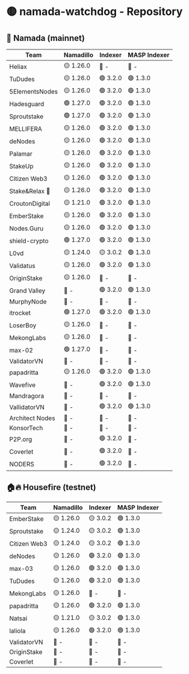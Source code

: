 # 🟡 namada-watchdog - Repository

## 🚀 Namada (mainnet)

| Team | Namadillo | Indexer | MASP Indexer |
|-|-|-|-|
| Heliax | 🟡 1.26.0 | 🔴 - | 🔴 - |
| TuDudes | 🟡 1.26.0 | 🟢 3.2.0 | 🟢 1.3.0 |
| 5ElementsNodes | 🟡 1.26.0 | 🟢 3.2.0 | 🟢 1.3.0 |
| Hadesguard | 🟢 1.27.0 | 🟢 3.2.0 | 🟢 1.3.0 |
| Sproutstake | 🟢 1.27.0 | 🟢 3.2.0 | 🟢 1.3.0 |
| MELLIFERA | 🟡 1.26.0 | 🟢 3.2.0 | 🟢 1.3.0 |
| deNodes | 🟡 1.26.0 | 🟢 3.2.0 | 🟢 1.3.0 |
| Palamar | 🟡 1.26.0 | 🟢 3.2.0 | 🟢 1.3.0 |
| StakeUp | 🟡 1.26.0 | 🟢 3.2.0 | 🟢 1.3.0 |
| Citizen Web3 | 🟡 1.26.0 | 🟢 3.2.0 | 🟢 1.3.0 |
| Stake&Relax 🦥 | 🟡 1.26.0 | 🟢 3.2.0 | 🟢 1.3.0 |
| CroutonDigital | 🟡 1.21.0 | 🟢 3.2.0 | 🟢 1.3.0 |
| EmberStake | 🟡 1.26.0 | 🟢 3.2.0 | 🟢 1.3.0 |
| Nodes.Guru | 🟡 1.26.0 | 🟢 3.2.0 | 🟢 1.3.0 |
| shield-crypto | 🟢 1.27.0 | 🟢 3.2.0 | 🟢 1.3.0 |
| L0vd | 🟡 1.24.0 | 🟡 3.0.2 | 🟢 1.3.0 |
| Validatus | 🟡 1.26.0 | 🟢 3.2.0 | 🟢 1.3.0 |
| OriginStake | 🟡 1.26.0 | 🔴 - | 🔴 - |
| Grand Valley | 🔴 - | 🟢 3.2.0 | 🟢 1.3.0 |
| MurphyNode | 🔴 - | 🔴 - | 🔴 - |
| itrocket | 🟢 1.27.0 | 🟢 3.2.0 | 🟢 1.3.0 |
| LoserBoy | 🟡 1.26.0 | 🔴 - | 🔴 - |
| MekongLabs | 🟡 1.26.0 | 🔴 - | 🔴 - |
| max-02 | 🟢 1.27.0 | 🔴 - | 🔴 - |
| ValidatorVN | 🔴 - | 🔴 - | 🔴 - |
| papadritta | 🟡 1.26.0 | 🟢 3.2.0 | 🟢 1.3.0 |
| Wavefive | 🔴 - | 🟢 3.2.0 | 🟢 1.3.0 |
| Mandragora | 🔴 - | 🔴 - | 🔴 - |
| VallidatorVN | 🔴 - | 🟢 3.2.0 | 🟢 1.3.0 |
| Architect Nodes | 🔴 - | 🔴 - | 🔴 - |
| KonsorTech | 🔴 - | 🔴 - | 🔴 - |
| P2P.org | 🔴 - | 🟢 3.2.0 | 🔴 - |
| Coverlet | 🔴 - | 🟢 3.2.0 | 🔴 - |
| NODERS | 🔴 - | 🟢 3.2.0 | 🔴 - |

## 🏠🔥 Housefire (testnet)

| Team | Namadillo | Indexer | MASP Indexer |
|-|-|-|-|
| EmberStake | 🟡 1.26.0 | 🟡 3.0.2 | 🟢 1.3.0 |
| Sproutstake | 🟡 1.24.0 | 🟡 3.0.2 | 🟢 1.3.0 |
| Citizen Web3 | 🟡 1.24.0 | 🟡 3.0.2 | 🟢 1.3.0 |
| deNodes | 🟡 1.26.0 | 🟢 3.2.0 | 🟢 1.3.0 |
| max-03 | 🟡 1.26.0 | 🟢 3.2.0 | 🟢 1.3.0 |
| TuDudes | 🟡 1.26.0 | 🟢 3.2.0 | 🟢 1.3.0 |
| MekongLabs | 🟡 1.26.0 | 🔴 - | 🔴 - |
| papadritta | 🟡 1.26.0 | 🟢 3.2.0 | 🟢 1.3.0 |
| Natsai | 🟡 1.21.0 | 🟡 3.0.2 | 🟢 1.3.0 |
| laliola | 🟡 1.26.0 | 🟢 3.2.0 | 🟢 1.3.0 |
| ValidatorVN | 🔴 - | 🔴 - | 🔴 - |
| OriginStake | 🔴 - | 🔴 - | 🔴 - |
| Coverlet | 🔴 - | 🔴 - | 🔴 - |

